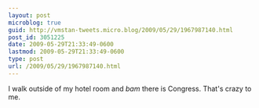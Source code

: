 ```yaml
---
layout: post
microblog: true
guid: http://vmstan-tweets.micro.blog/2009/05/29/1967987140.html
post_id: 3051225
date: 2009-05-29T21:33:49-0600
lastmod: 2009-05-29T21:33:49-0600
type: post
url: /2009/05/29/1967987140.html
---
```

I walk outside of my hotel room and *bam* there is Congress. That's crazy to me.
